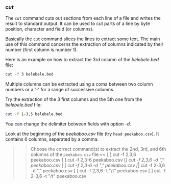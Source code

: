 ### *cut*

The `cut` command cuts out sections from each line of a file and writes the result to standard output. 
It can be used to cut parts of a line by byte position, character and field (or columns). 

Basically the `cut` command slices the lines to extract some text.
The main use of this command concerns the extraction of columns indicated by their number (first column is number 1).

Here is an example on how to extract the 3rd column of the _belebele.bed_ file:

```bash
cut -f 3 belebele.bed
```

Multiple columns can be extracted using a coma between two column numbers or a '-' for a range of successive columns.

Try the extraction of the 3 first columns and the 5th one from the _belebele.bed_ file:

```bash
cut -f 1-3,5 belebele.bed
```

You can change the delimiter between fields with option _-d_. 

Look at the beginning of the _peekaboo.csv_ file (try `head peekaboo.csv`). 
It contains 6 columns, separated by a comma.

>>Choose the correct command(s) to extract the 2nd, 3rd, and 6th columns of the `peekaboo.csv` file:<<
[ ] cut -f 2,3,6 peekaboo.csv
[ ] cut -f 2,3-6 peekaboo.csv
[*] cut -f 2,3,6 -d "," peekaboo.csv
[ ] cut -f 2,3-6 -d "," peekaboo.csv
[*] cut -f 2-3,6 -d "," peekaboo.csv
[ ] cut -f 2,3,6 -t "/t" peekaboo.csv
[ ] cut -f 2-3,6 -t "/t" peekaboo.csv




